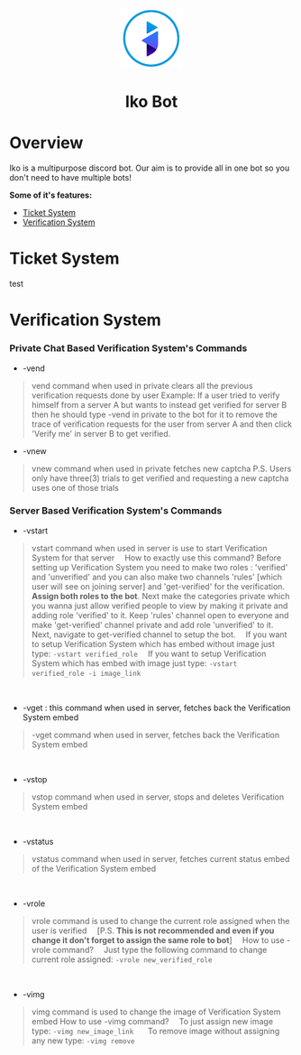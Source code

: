 <div align="center">
  <br>
  <img src="https://raw.githubusercontent.com/leothewolf/iko/main/logo_for_git.png" alt="Iko Discord Bot">
  <br>
</div>

# <p align="center">Iko Bot</p> 

# Overview
Iko is a multipurpose discord bot. Our aim is to provide all in one bot so you don't need to have multiple bots!

**Some of it's features:**
- <a href="#Ticket System">Ticket System</a>
- <a href="#Verification System">Verification System</a>

# Ticket System

test

# Verification System

### Private Chat Based Verification System's Commands
* -vend
> vend command when used in private clears all the previous verification requests done by user
    Example: If a user tried to verify himself from a server A but wants to instead get verified for server B then he should type -vend in private to the bot for it to remove the trace of verification requests for the user from server A and then click 'Verify me' in server B to get verified.
   
 * -vnew
 > vnew command when used in private fetches new captcha
P.S. Users only have three(3) trials to get verified and requesting a new captcha uses one of those trials

### Server Based Verification System's Commands

* -vstart
> vstart command when used in server is use to start Verification System for that server
⠀
How to exactly use this command?
Before setting up Verification System you need to make two roles : 		'verified' and 'unverified' and you can also make two channels 'rules' [which user will see on joining server] and 'get-verified' for the verification. **Assign both roles to the bot**. Next make the categories private which you wanna just allow verified people to view by making it private and adding role 'verified' to it. Keep 'rules' channel open to everyone and make 'get-verified' channel private and add role 'unverified' to it.
⠀
Next, navigate to get-verified channel to setup the bot.
⠀
If you want to setup Verification System which has embed without image just type:
 ```-vstart verified_role```
 ⠀
If you want to setup Verification System which has embed with image just type:
 ```-vstart verified_role -i image_link```

 ⠀
* -vget : this command when used in server, fetches back the Verification System embed
> -vget command when used in server, fetches back the Verification System embed

 ⠀
* -vstop
> vstop command when used in server, stops and deletes Verification System embed

 ⠀
* -vstatus
> vstatus command when used in server, fetches current status embed of the Verification System embed

 ⠀
* -vrole
> vrole command is used to change the current role assigned when the user is verified
 ⠀
[P.S. **This is not recommended and even if you change it don't forget to assign the same role to bot**]
 ⠀
How to use -vrole command?
 ⠀
Just type the following command to change current role assigned:
 ```-vrole new_verified_role```

 ⠀
* -vimg
> vimg command is used to change the image of Verification System embed
	How to use -vimg command?
 ⠀
 To just assign new image type:
  ```-vimg new_image_link ```
 ⠀
To remove image without assigning any new type:
  ```-vimg remove```
